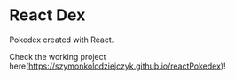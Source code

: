 # React Dex

Pokedex created with React.

Check the working project here(https://szymonkolodziejczyk.github.io/reactPokedex)!
